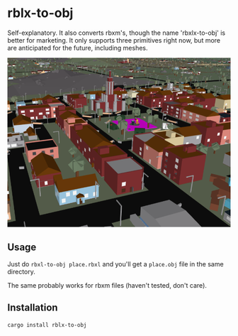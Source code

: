 # rblx-to-obj
Self-explanatory. It also converts rbxm's, though the name 'rbxlx-to-obj' is better for marketing. It only supports three primitives right now, but more are anticipated for the future, including meshes.

![](scene.png)

## Usage
Just do `rbxl-to-obj place.rbxl` and you'll get a `place.obj` file in the same directory.

The same probably works for rbxm files (haven't tested, don't care).

## Installation
```
cargo install rblx-to-obj
```
